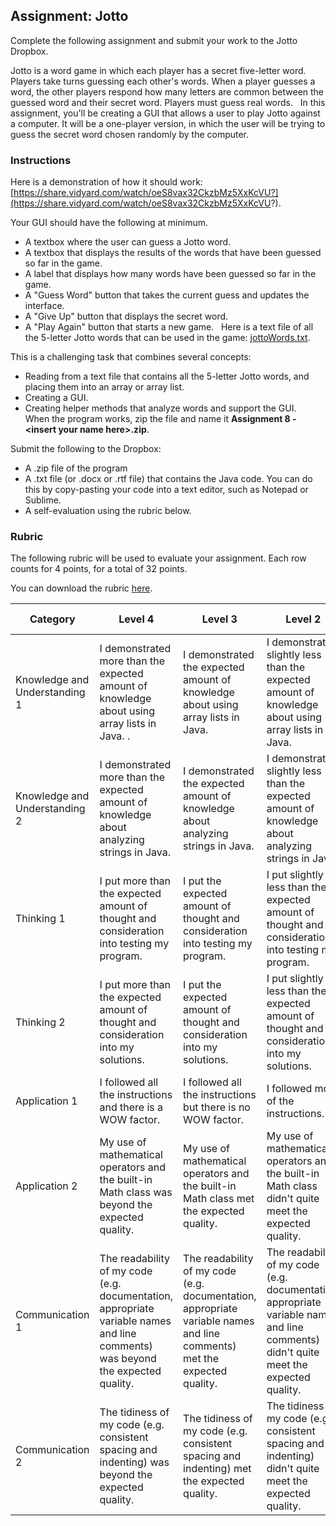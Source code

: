 ## Assignment: Jotto

Complete the following assignment and submit your work to the Jotto Dropbox.

Jotto is a word game in which each player has a secret five-letter word. Players take turns guessing each other's words. When a player guesses a word, the other players respond how many letters are common between the guessed word and their secret word. Players must guess real words.
 
In this assignment, you'll be creating a GUI that allows a user to play Jotto against a computer. It will be a one-player version, in which the user will be trying to guess the secret word chosen randomly by the computer.
 

### Instructions

Here is a demonstration of how it should work: [https://share.vidyard.com/watch/oeS8vax32CkzbMz5XxKcVU?](https://share.vidyard.com/watch/oeS8vax32CkzbMz5XxKcVU?).


Your GUI should have the following at minimum.
* A textbox where the user can guess a Jotto word.
* A textbox that displays the results of the words that have been guessed so far in the game.
* A label that displays how many words have been guessed so far in the game.
* A "Guess Word" button that takes the current guess and updates the interface.
* A "Give Up" button that displays the secret word.
* A "Play Again" button that starts a new game.
 
Here is a text file of all the 5-letter Jotto words that can be used in the game: [jottoWords.txt](../Java_Programs/jottoWords.txt).

This is a challenging task that combines several concepts:
* Reading from a text file that contains all the 5-letter Jotto words, and placing them into an array or array list.
* Creating a GUI.
* Creating helper methods that analyze words and support the GUI.
 
When the program works, zip the file and name it **Assignment 8 - \<insert your name here>.zip**.

Submit the following to the Dropbox:
* A .zip file of the program
* A .txt file (or .docx or .rtf file) that contains the Java code. You can do this by copy-pasting your code into a text editor, such as Notepad or Sublime.
* A self-evaluation using the rubric below. 
  

### Rubric

The following rubric will be used to evaluate your assignment. Each row counts for 4 points, for a total of 32 points. 

You can download the rubric [here](https://docs.google.com/document/d/17R-RuKPrkwPNrbAYJ5g4V4zXyWqo5DVChUxSHlqqvQY/edit?usp=sharing).

| Category | Level 4 | Level 3 | Level 2 | Level 1 | Below Level 1 |
| --- | --- | --- | --- | --- | --- |
| Knowledge and Understanding 1 | I demonstrated more than the expected amount of knowledge about using array lists in Java. .  | I demonstrated the expected amount of knowledge about using array lists in Java.  | I demonstrated slightly less than the expected amount of knowledge about using array lists in Java.  | I demonstrated a small amount of knowledge about using array lists in Java.  | I demonstrated no knowledge about using array lists in Java. |
| Knowledge and Understanding 2 | I demonstrated more than the expected amount of knowledge about analyzing strings in Java.  | I demonstrated the expected amount of knowledge about analyzing strings in Java. | I demonstrated slightly less than the expected amount of knowledge about analyzing strings in Java. | I demonstrated a small amount of knowledge about analyzing strings in Java. | I demonstrated no knowledge about analyzing strings in Java. |
| Thinking 1 | I put more than the expected amount of thought and consideration into testing my program. | I put the expected amount of thought and consideration into testing my program. | I put slightly less than the expected amount of thought and consideration into testing my program. | I put a small amount of thought and consideration into testing my program. | I put no thought and consideration into the testing my program.
| Thinking 2 | I put more than the expected amount of thought and consideration into my solutions. | I put the expected amount of thought and consideration into my solutions. | I put slightly less than the expected amount of thought and consideration into my solutions. | I put a small amount of thought and consideration into my solutions. | I put no thought and consideration into my solutions. |
| Application 1 | I followed all the instructions and there is a WOW factor. | I followed all the instructions but there is no WOW factor. | I followed most of the instructions. | I followed some of the instructions. | I followed none of the instructions. |
| Application 2 |My use of mathematical operators and the built-in Math class was beyond the expected quality.| My use of mathematical operators and the built-in Math class met the expected quality. | My use of mathematical operators and the built-in Math class didn't quite meet the expected quality. | My use of mathematical operators and the built-in Math class was far below the expected quality. | I did not not any mathematical operators or any part of the built-in Math class at all. |
| Communication 1 | The readability of my code (e.g. documentation, appropriate variable names and line comments) was beyond the expected quality. | The readability of my code (e.g. documentation, appropriate variable names and line comments) met the expected quality. | The readability of my code (e.g. documentation, appropriate variable names and line comments) didn't quite meet the expected quality. | The readability of my code (e.g. documentation,  appropriate variable names and line comments) were far below the expected quality. | My code was not readable at all. | 
| Communication 2 | The tidiness of my code (e.g. consistent spacing and indenting) was beyond the expected quality. | The tidiness of my code (e.g. consistent spacing and indenting) met the expected quality. | The tidiness of my code (e.g. consistent spacing and indenting) didn't quite meet the expected quality. | The tidiness of my code (e.g. consistent spacing and indenting) were far below the expected quality. | My code was not tidy at all. |
